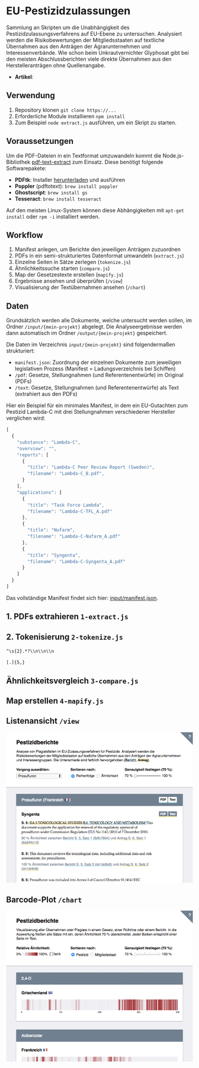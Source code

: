 # EU-Pestizidzulassungen

Sammlung an Skripten um die Unabhängigkeit des Pestizidzulassungsverfahrens auf EU-Ebene zu untersuchen. Analysiert werden die Risikobewertungen der Mitgliedsstaaten auf textliche Übernahmen aus den Anträgen der Agrarunternehmen und Interessenverbände. Wie schon beim Unkrautvernichter Glyphosat gibt bei den meisten Abschlussberichten viele direkte Übernahmen aus den Herstelleranträgen ohne Quellenangabe.

- **Artikel**:

## Verwendung

1. Repository klonen `git clone https://...`
2. Erforderliche Module installieren `npm install`
3. Zum Beispiel `node extract.js` ausführen, um ein Skript zu starten.

## Voraussetzungen

Um die PDF-Dateien in ein Textformat umzuwandeln kommt die Node.js-Bibliothek [pdf-text-extract](https://github.com/nisaacson/pdf-text-extract) zum Einsatz. Diese benötigt folgende Softwarepakete:

- **PDFtk**: Installer [herunterladen](http://www.pdflabs.com/docs/install-pdftk/) und ausführen
- **Poppler** (pdftotext): `brew install poppler`
- **Ghostscript**: `brew install gs`
- **Tesseract**: `brew install tesseract`

Auf den meisten Linux-System können diese Abhängigkeiten mit `apt-get install` oder `rpm -i` installiert werden.

## Workflow

1. Manifest anlegen, um Berichte den jeweiligen Anträgen zuzuordnen
2. PDFs in ein semi-strukturiertes Datenformat umwandeln (`extract.js`)
3. Einzelne Seiten in Sätze zerlegen (`tokenize.js`)
4. Ähnlichkeitssuche starten (`compare.js`)
5. Map der Gesetzestexte erstellen (`mapify.js`)
6. Ergebnisse ansehen und überprüfen (`/view`)
7. Visualisierung der Textübernahmen ansehen (`/chart`)

## Daten

Grundsätzlich werden alle Dokumente, welche untersucht werden sollen, im Ordner `/input/{mein-projekt}` abgelegt. Die Analyseergebnisse werden dann automatisch im Ordner `/output/{mein-projekt}` gespeichert.

Die Daten im Verzeichnis `input/{mein-projekt}` sind folgendermaßen strukturiert:

- `manifest.json`: Zuordnung der einzelnen Dokumente zum jeweiligen legislativen Prozess (Manifest = Ladungsverzeichnis bei Schiffen)
- `/pdf`: Gesetze, Stellungnahmen (und Referentenentwürfe) im Original (PDFs)
- `/text`: Gesetze, Stellungnahmen (und Referentenentwürfe) als Text (extrahiert aus den PDFs)

Hier ein Beispiel für ein minimales Manifest, in dem ein EU-Gutachten zum Pestizid Lambda-C mit drei Stellungnahmen verschiedener Hersteller verglichen wird:

```javascript
[
  {
    "substance": "Lambda-C",
    "overview": "",
    "reports": [
      {
        "title": "Lambda-C Peer Review Report (Sweden)",
        "filename": "Lambda-C_B.pdf",
      }
    ],
    "applications": [
      {
        "title": "Task Force Lambda",
        "filename": "Lambda-C-TFL_A.pdf"
      },
      {
        "title": "Nufarm",
        "filename": "Lambda-C-Nufarm_A.pdf"
      },
      {
        "title": "Syngenta",
        "filename": "Lambda-C-Syngenta_A.pdf"
      }
    ]
  }
]
```

Das vollständige Manifest findet sich hier: [input/manifest.json](input/manifest.json).

## 1. PDFs extrahieren `1-extract.js`

## 2. Tokenisierung `2-tokenize.js`

```regex
^\s{2}.*?\\n\\n\\n
```

```regex
[.]{5,}
```

## Ähnlichkeitsvergleich `3-compare.js`

## Map erstellen `4-mapify.js`

## Listenansicht `/view`

![Listenansicht](view/view.png)

## Barcode-Plot `/chart`

![Barcode-Plot](chart/chart.png)
